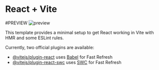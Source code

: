 # React + Vite
#PREVIEW
![preview](https://github.com/muzahidul-2000/Crypto_React_App/assets/174250155/f907ac98-c3e4-4769-95a1-83cbd9f0c9af)


This template provides a minimal setup to get React working in Vite with HMR and some ESLint rules.

Currently, two official plugins are available:

- [@vitejs/plugin-react](https://github.com/vitejs/vite-plugin-react/blob/main/packages/plugin-react/README.md) uses [Babel](https://babeljs.io/) for Fast Refresh
- [@vitejs/plugin-react-swc](https://github.com/vitejs/vite-plugin-react-swc) uses [SWC](https://swc.rs/) for Fast Refresh

